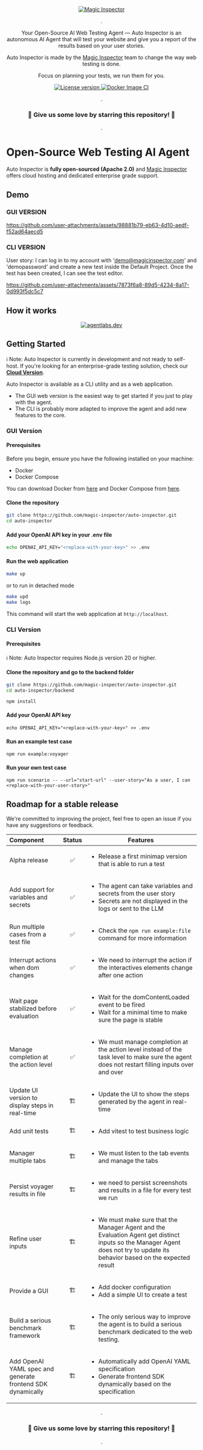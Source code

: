 <p align="center">
  <a href="https://magicinspector.com"><img src="./.readme/cover.png" alt="Magic Inspector"></a>
</p>

<p align="center">
    <em>.</em>
</p>

<p align=center>
Your Open-Source AI Web Testing Agent — Auto Inspector is an autonomous AI Agent that will test your website and give you a report of the results based on your user stories.
</p>

<p align="center">
Auto Inspector is made by the <a href="https://magicinspector.com">Magic Inspector</a> team to change the way web testing is done.
</p>

<p align=center>
Focus on planning your tests, we run them for you.
</p>

<p align="center">
<a href="" target="_blank">
    <img src="https://img.shields.io/badge/License-Apache 2.0-blue.svg" alt="License version">
</a>
<a href="" target="_blank">
    <img src="https://img.shields.io/badge/Status-Under Active Development-green.svg" alt="Docker Image CI">
</a>
</p>

<p align="center">
.
</p>

<h3 align="center">
🌟 Give us some love by starring this repository! 🌟  
</h3>

<p align="center">
.
</p>


# Open-Source Web Testing AI Agent

Auto Inspector is <b>fully open-sourced (Apache 2.0)</b> and <a href="https://magicinspector.com">Magic Inspector</a> offers cloud hosting and dedicated enterprise grade support.


## Demo 

### GUI VERSION

https://github.com/user-attachments/assets/98881b79-eb63-4d10-aedf-f52ad64aecd5

### CLI VERSION

User story: I can log in to my account with 'demo@magicinspector.com' and 'demopassword' and create a new test inside the Default Project. Once the test has been created, I can see the test editor.

https://github.com/user-attachments/assets/7873f6a8-89d5-4234-8a17-0d993f5dc5c7

## How it works

<p align="center">
  <a href="https://magicinspector.com"><img src="./.readme/how-it-works.png" alt="agentlabs.dev"></a>
</p>

## Getting Started

ℹ️ Note: Auto Inspector is currently in development and not ready to self-host. If you're looking for an enterprise-grade testing solution, check our **[Cloud Version](https://magicinspector.com)**.

Auto Inspector is available as a CLI utility and as a web application.
- The GUI web version is the easiest way to get started if you just to play with the agent.
- The CLI is probably more adapted to improve the agent and add new features to the core.

### GUI Version

#### Prerequisites

Before you begin, ensure you have the following installed on your machine:

- Docker
- Docker Compose

You can download Docker from [here](https://www.docker.com/products/docker-desktop) and Docker Compose from [here](https://docs.docker.com/compose/install/).


#### Clone the repository

```bash
git clone https://github.com/magic-inspector/auto-inspector.git
cd auto-inspector
```

#### Add your OpenAI API key in your .env file

```bash
echo OPENAI_API_KEY="<replace-with-your-key>" >> .env
```

#### Run the web application

```bash
make up
```

or to run in detached mode

```bash
make upd
make logs
```

This command will start the web application at `http://localhost`.


### CLI Version

#### Prerequisites

ℹ️ Note: Auto Inspector requires Node.js version 20 or higher.


#### Clone the repository and go to the backend folder

```bash
git clone https://github.com/magic-inspector/auto-inspector.git
cd auto-inspector/backend

npm install
```

#### Add your OpenAI API key

```
echo OPENAI_API_KEY="<replace-with-your-key>" >> .env
```

#### Run an example test case

```
npm run example:voyager
```

#### Run your own test case

```
npm run scenario -- --url="start-url" --user-story="As a user, I can <replace-with-your-user-story>"
```

## Roadmap for a stable release

We're committed to improving the project, feel free to open an issue if you have any suggestions or feedback.

| Component                | Status | Features                                                                                                                                    |
|:-------------------------|:------:|---------------------------------------------------------------------------------------------------------------------------------------------|
| Alpha release       |  ✅️️   | <ul><li>Release a first minimap version that is able to run a test</li></ul>      
| Add support for variables and secrets       |  ✅️️    | <ul><li>The agent can take variables and secrets from the user story</li><li>Secrets are not displayed in the logs or sent to the LLM</li></ul> 
| Run multiple cases from a test file       |  ✅️️    | <ul><li>Check the `npm run example:file` command for more information</li></ul> 
| Interrupt actions when dom changes |  ✅️  | <ul><li>We need to interrupt the action if the interactives elements change after one action</li></ul>
| Wait page stabilized before evaluation |  ✅️   | <ul><li>Wait for the domContentLoaded event to be fired</li><li>Wait for a minimal time to make sure the page is stable</li></ul> 
| Manage completion at the action level  | ✅️   | <ul><li>We must manage completion at the action level instead of the task level to make sure the agent does not restart filling inputs over and over</li></ul>
| Update UI version to display steps in real-time | 🏗️   | <ul><li>Update the UI to show the steps generated by the agent in real-time</li></ul>
| Add unit tests  | 🏗️   | <ul><li>Add vitest to test business logic</li></ul>
| Manager multiple tabs  | 🏗️   | <ul><li>We must listen to the tab events and manage the tabs</li></ul> 
| Persist voyager results in file       |  🏗️   | <ul><li>we need to persist screenshots and results in a file for every test we run</li></ul>     
| Refine user inputs       |  🏗️   | <ul><li>We must make sure that the Manager Agent and the Evaluation Agent get distinct inputs so the Manager Agent does not try to update its behavior based on the expected result</li></ul>                                                             |
| Provide a GUI |    🏗️   | <ul><li>Add docker configuration</li><li>Add a simple UI to create a test</li></ul> |
| Build a serious benchmark framework      |  🏗️  | <ul><li>The only serious way to improve the agent is to build a serious benchmark dedicated to the web testing.</li></ul>     
| Add OpenAI YAML spec and generate frontend SDK dynamically | 🏗️   | <ul><li>Automatically add OpenAI YAML specification</li><li>Generate frontend SDK dynamically based on the specification</li></ul>





<p align="center">
.
</p>

<h3 align="center">
🌟 Give us some love by starring this repository! 🌟  
</h3>

<p align="center">
.
</p>


